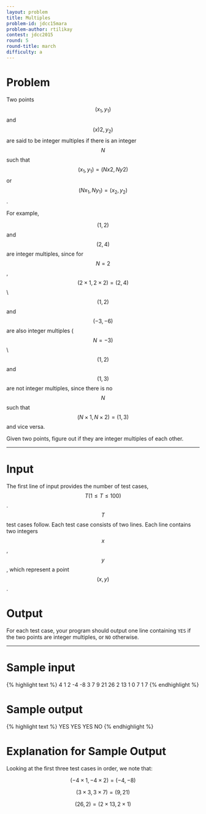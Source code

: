 ```yaml
---
layout: problem
title: Multiples
problem-id: jdcc15mara
problem-author: rtilikay
contest: jdcc2015
round: 5
round-title: march
difficulty: a
---
```


# Problem
Two points $$(x_1, y_1)$$ and $$(x)2,y_2)$$ are said to be integer multiples if there is an integer $$N$$ such that $$(x_1, y_1)=(Nx2,Ny2)$$ or $$(Nx_1, Ny_1) = (x_2, y_2)$$.

For example,

$$(1, 2)$$ and $$(2, 4)$$ are integer multiples, since for $$N=2$$, $$(2 \times 1, 2 \times 2) = (2, 4)$$\\
$$(1, 2)$$ and $$(-3, -6)$$ are also integer multiples ($$N = -3)$$\\
$$(1, 2)$$ and $$(1, 3)$$ are not integer multiples, since there is no $$N$$ such that $$(N \times 1, N \times 2) = (1,3)$$ and vice versa.

Given two points, figure out if they are integer multiples of each other.

---

# Input
The first line of input provides the number of test cases, $$T (1 \leq T \leq 100)$$. $$T$$ test cases follow. Each test case consists of two lines. Each line contains two integers $$x$$, $$y$$, which represent a point $$(x, y)$$.

# Output
For each test case, your program should output one line containing ``YES`` if the two points are integer multiples, or ``NO`` otherwise.

---

# Sample input
{% highlight text %}
4
1 2
-4 -8
3 7
9 21
26 2
13 1
0 7
1 7
{% endhighlight %}


# Sample output
{% highlight text %}
YES
YES
YES
NO
{% endhighlight %}

# Explanation for Sample Output
Looking at the first three test cases in order, we note that:

$$(-4 \times 1, -4 \times 2) = (-4, -8)$$

$$(3 \times 3, 3 \times 7) = (9, 21)$$

$$(26, 2) = (2 \times 13, 2 \times 1)$$
